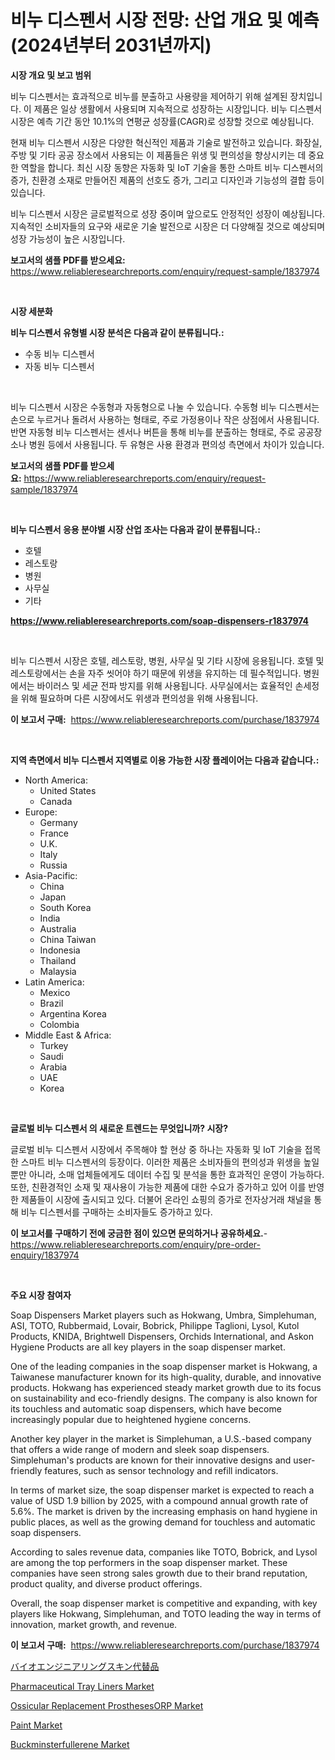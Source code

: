 <p><h1>비누 디스펜서 시장 전망: 산업 개요 및 예측 (2024년부터 2031년까지)</h1></p><p><strong>시장 개요 및 보고 범위</strong></p>
<p><p>비누 디스펜서는 효과적으로 비누를 분출하고 사용량을 제어하기 위해 설계된 장치입니다. 이 제품은 일상 생활에서 사용되며 지속적으로 성장하는 시장입니다. 비누 디스펜서 시장은 예측 기간 동안 10.1%의 연평균 성장률(CAGR)로 성장할 것으로 예상됩니다.</p><p>현재 비누 디스펜서 시장은 다양한 혁신적인 제품과 기술로 발전하고 있습니다. 화장실, 주방 및 기타 공공 장소에서 사용되는 이 제품들은 위생 및 편의성을 향상시키는 데 중요한 역할을 합니다. 최신 시장 동향은 자동화 및 IoT 기술을 통한 스마트 비누 디스펜서의 증가, 친환경 소재로 만들어진 제품의 선호도 증가, 그리고 디자인과 기능성의 결합 등이 있습니다.</p><p>비누 디스펜서 시장은 글로벌적으로 성장 중이며 앞으로도 안정적인 성장이 예상됩니다. 지속적인 소비자들의 요구와 새로운 기술 발전으로 시장은 더 다양해질 것으로 예상되며 성장 가능성이 높은 시장입니다.</p></p>
<p><strong>보고서의 샘플 PDF를 받으세요:</strong> <a href="https://www.reliableresearchreports.com/enquiry/request-sample/1837974">https://www.reliableresearchreports.com/enquiry/request-sample/1837974</a></p>
<p>&nbsp;</p>
<p><strong>시장 세분화</strong></p>
<p><strong>비누 디스펜서 유형별 시장 분석은 다음과 같이 분류됩니다.:</strong></p>
<p><ul><li>수동 비누 디스펜서</li><li>자동 비누 디스펜서</li></ul></p>
<p>&nbsp;</p>
<p><p>비누 디스펜서 시장은 수동형과 자동형으로 나눌 수 있습니다. 수동형 비누 디스펜서는 손으로 누르거나 돌려서 사용하는 형태로, 주로 가정용이나 작은 상점에서 사용됩니다. 반면 자동형 비누 디스펜서는 센서나 버튼을 통해 비누를 분출하는 형태로, 주로 공공장소나 병원 등에서 사용됩니다. 두 유형은 사용 환경과 편의성 측면에서 차이가 있습니다.</p></p>
<p><strong>보고서의 샘플 PDF를 받으세요:</strong>&nbsp;<a href="https://www.reliableresearchreports.com/enquiry/request-sample/1837974">https://www.reliableresearchreports.com/enquiry/request-sample/1837974</a></p>
<p>&nbsp;</p>
<p><strong> 비누 디스펜서 응용 분야별 시장 산업 조사는 다음과 같이 분류됩니다.:</strong></p>
<p><ul><li>호텔</li><li>레스토랑</li><li>병원</li><li>사무실</li><li>기타</li></ul></p>
<p><strong><a href="https://www.reliableresearchreports.com/soap-dispensers-r1837974">https://www.reliableresearchreports.com/soap-dispensers-r1837974</a></strong></p>
<p>&nbsp;</p>
<p><p>비누 디스펜서 시장은 호텔, 레스토랑, 병원, 사무실 및 기타 시장에 응용됩니다. 호텔 및 레스토랑에서는 손을 자주 씻어야 하기 때문에 위생을 유지하는 데 필수적입니다. 병원에서는 바이러스 및 세균 전파 방지를 위해 사용됩니다. 사무실에서는 효율적인 손세정을 위해 필요하며 다른 시장에서도 위생과 편의성을 위해 사용됩니다.</p></p>
<p><strong>이 보고서 구매:</strong>&nbsp; <a href="https://www.reliableresearchreports.com/purchase/1837974">https://www.reliableresearchreports.com/purchase/1837974</a></p>
<p>&nbsp;</p>
<p><strong>지역 측면에서 비누 디스펜서 지역별로 이용 가능한 시장 플레이어는 다음과 같습니다.:</strong></p>
<p><ul>
    <li>
        North America:
        <ul>
            <li>United States</li>
            <li>Canada</li>
        </ul>
    </li>
    <li>
        Europe:
        <ul>
            <li>Germany</li>
            <li>France</li>
            <li>U.K.</li>
            <li>Italy</li>
            <li>Russia</li>
        </ul>
    </li>
    <li>
        Asia-Pacific:
        <ul>
            <li>China</li>
            <li>Japan</li>
            <li>South Korea</li>
            <li>India</li>
            <li>Australia</li>
            <li>China Taiwan</li>
            <li>Indonesia</li>
            <li>Thailand</li>
            <li>Malaysia</li>
        </ul>
    </li>
    <li>
        Latin America:
        <ul>
            <li>Mexico</li>
            <li>Brazil</li>
            <li>Argentina Korea</li>
            <li>Colombia</li>
        </ul>
    </li>
    <li>
        Middle East & Africa:
        <ul>
            <li>Turkey</li>
            <li>Saudi</li>
            <li>Arabia</li>
            <li>UAE</li>
            <li>Korea</li>
        </ul>
    </li>
    </ul></p>
<p>&nbsp;</p>
<p><strong>글로벌 비누 디스펜서 의 새로운 트렌드는 무엇입니까? 시장?</strong></p>
<p><p>글로벌 비누 디스펜서 시장에서 주목해야 할 현상 중 하나는 자동화 및 IoT 기술을 접목한 스마트 비누 디스펜서의 등장이다. 이러한 제품은 소비자들의 편의성과 위생을 높일 뿐만 아니라, 소매 업체들에게도 데이터 수집 및 분석을 통한 효과적인 운영이 가능하다. 또한, 친환경적인 소재 및 재사용이 가능한 제품에 대한 수요가 증가하고 있어 이를 반영한 제품들이 시장에 출시되고 있다. 더불어 온라인 쇼핑의 증가로 전자상거래 채널을 통해 비누 디스펜서를 구매하는 소비자들도 증가하고 있다.</p></p>
<p><strong>이 보고서를 구매하기 전에 궁금한 점이 있으면 문의하거나 공유하세요.</strong>- <a href="https://www.reliableresearchreports.com/enquiry/pre-order-enquiry/1837974">https://www.reliableresearchreports.com/enquiry/pre-order-enquiry/1837974</a></p>
<p>&nbsp;</p>
<p><strong>주요 시장 참여자</strong></p>
<p><p>Soap Dispensers Market players such as Hokwang, Umbra, Simplehuman, ASI, TOTO, Rubbermaid, Lovair, Bobrick, Philippe Taglioni, Lysol, Kutol Products, KNIDA, Brightwell Dispensers, Orchids International, and Askon Hygiene Products are all key players in the soap dispenser market.</p><p>One of the leading companies in the soap dispenser market is Hokwang, a Taiwanese manufacturer known for its high-quality, durable, and innovative products. Hokwang has experienced steady market growth due to its focus on sustainability and eco-friendly designs. The company is also known for its touchless and automatic soap dispensers, which have become increasingly popular due to heightened hygiene concerns.</p><p>Another key player in the market is Simplehuman, a U.S.-based company that offers a wide range of modern and sleek soap dispensers. Simplehuman's products are known for their innovative designs and user-friendly features, such as sensor technology and refill indicators.</p><p>In terms of market size, the soap dispenser market is expected to reach a value of USD 1.9 billion by 2025, with a compound annual growth rate of 5.6%. The market is driven by the increasing emphasis on hand hygiene in public places, as well as the growing demand for touchless and automatic soap dispensers.</p><p>According to sales revenue data, companies like TOTO, Bobrick, and Lysol are among the top performers in the soap dispenser market. These companies have seen strong sales growth due to their brand reputation, product quality, and diverse product offerings.</p><p>Overall, the soap dispenser market is competitive and expanding, with key players like Hokwang, Simplehuman, and TOTO leading the way in terms of innovation, market growth, and revenue.</p></p>
<p><strong>이 보고서 구매:</strong>&nbsp;&nbsp;<a href="https://www.reliableresearchreports.com/purchase/1837974">https://www.reliableresearchreports.com/purchase/1837974</a></p>
<p><p><a href="https://github.com/zoetazuur/Market-Research-Report-List-1/blob/main/819347123350.md">バイオエンジニアリングスキン代替品</a></p><p><a href="https://github.com/biheemgalvinlouises6hokrh3h/Market-Research-Report-List-2/blob/main/pharmaceutical-tray-liners-market.md">Pharmaceutical Tray Liners Market</a></p><p><a href="https://github.com/guneycigdem35/Market-Research-Report-List-2/blob/main/ossicular-replacement-prosthesesorp-market.md">Ossicular Replacement ProsthesesORP Market</a></p><p><a href="https://www.linkedin.com/pulse/paint-market-insights-players-forecast-till-2031-incite-sight-fscge?trackingId=f3FhJKw4leX1SNTMJX0pgg%3D%3D">Paint Market</a></p><p><a href="https://www.linkedin.com/pulse/buckminsterfullerene-market-size-growth-segmentation-regional-mbpae?trackingId=R4D2Nrx8sjfjmmqC60JbuA%3D%3D">Buckminsterfullerene Market</a></p></p>